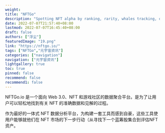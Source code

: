 ```yaml
---
weight: 
title: "NFTGo"
description: "Spotting NFT alpha by ranking, rarity, whales tracking, drops and more! The best all-in-one NFT analytics platform."
date: 2022-07-07T21:57:40+08:00
lastmod: 2022-07-07T16:45:40+08:00
draft: false
authors: ["浮尘"]
featuredImage: "19.png"
link: "https://nftgo.io/"
tags: ["NFTGo","元宇宙资讯"]
categories: ["navigation"]
navigation: ["元宇宙资讯"]
lightgallery: true
toc: true
pinned: false
recommend: false
recommend1: false
---
```

NFTGo.io 是一个面向 Web 3.0、NFT 和游戏社区的数据聚合平台。是为了让用户可以轻松地找到有关 NFT 的准确数据和见解的过程。

作为最好的一体式 NFT 数据分析平台，为构建一套工具而感到自豪，这些工具使用户能够就他们在 NFT 市场的下一步行动（从寻找下一个蓝筹股集合到评估NFT 资产。
